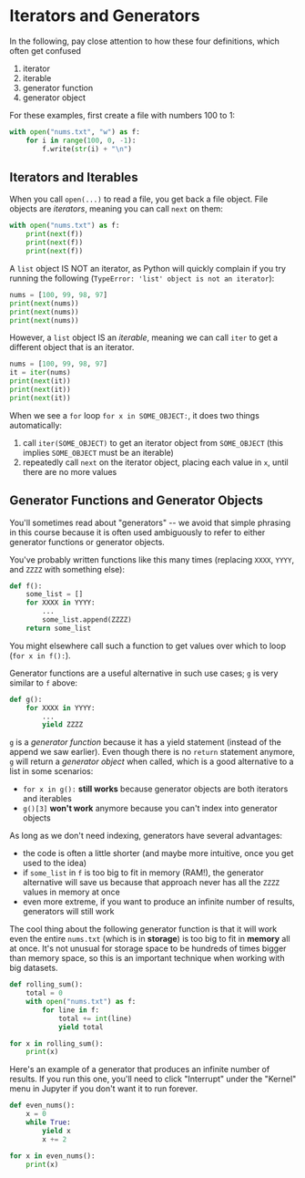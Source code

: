 # Iterators and Generators

In the following, pay close attention to how these four definitions,
which often get confused
1. iterator
2. iterable
3. generator function
4. generator object

For these examples, first create a file with numbers 100 to 1:

```python
with open("nums.txt", "w") as f:
    for i in range(100, 0, -1):
        f.write(str(i) + "\n")
```

## Iterators and Iterables

When you call `open(...)` to read a file, you get back a file object.
File objects are *iterators*, meaning you can call `next` on them:

```python
with open("nums.txt") as f:
    print(next(f))
    print(next(f))
    print(next(f))
```

A `list` object IS NOT an iterator, as Python will quickly complain
if you try running the following (`TypeError: 'list' object is not an
iterator`):

```python
nums = [100, 99, 98, 97]
print(next(nums))
print(next(nums))
print(next(nums))
```

However, a `list` object IS an *iterable*, meaning we can call `iter`
to get a different object that is an iterator.

```python
nums = [100, 99, 98, 97]
it = iter(nums)
print(next(it))
print(next(it))
print(next(it))
```

When we see a `for` loop `for x in SOME_OBJECT:`, it does two things automatically:
1. call `iter(SOME_OBJECT)` to get an iterator object from `SOME_OBJECT` (this implies `SOME_OBJECT` must be an iterable)
2. repeatedly call `next` on the iterator object, placing each value in `x`, until there are no more values

## Generator Functions and Generator Objects

You'll sometimes read about "generators" -- we avoid that simple
phrasing in this course because it is often used ambiguously to refer
to either generator functions or generator objects.

You've probably written functions like this many times (replacing `XXXX`, `YYYY`, and `ZZZZ` with something else):

```python
def f():
    some_list = []
    for XXXX in YYYY:
        ...
        some_list.append(ZZZZ)
    return some_list
```

You might elsewhere call such a function to get values over which to
loop (`for x in f():`).

Generator functions are a useful alternative in such use cases; `g` is
very similar to `f` above:

```python
def g():
    for XXXX in YYYY:
        ...
        yield ZZZZ
```

`g` is a *generator function* because it has a yield statement
(instead of the append we saw earlier).  Even though there is no
`return` statement anymore, `g` will return a *generator object* when
called, which is a good alternative to a list in some scenarios:

* `for x in g():` **still works** because generator objects are both iterators and iterables
* `g()[3]` **won't work** anymore because you can't index into generator objects

As long as we don't need indexing, generators have several advantages:

* the code is often a little shorter (and maybe more intuitive, once you get used to the idea)
* if `some_list` in `f` is too big to fit in memory (RAM!), the generator alternative will save us because that approach never has all the `ZZZZ` values in memory at once
* even more extreme, if you want to produce an infinite number of results, generators will still work

The cool thing about the following generator function is that it will
work even the entire `nums.txt` (which is in **storage**) is too big
to fit in **memory** all at once.  It's not unusual for storage space
to be hundreds of times bigger than memory space, so this is an
important technique when working with big datasets.

```python
def rolling_sum():
    total = 0
    with open("nums.txt") as f:
        for line in f:
            total += int(line)
            yield total

for x in rolling_sum():
    print(x)
```

Here's an example of a generator that produces an infinite number of
results.  If you run this one, you'll need to click "Interrupt" under
the "Kernel" menu in Jupyter if you don't want it to run forever.

```python
def even_nums():
    x = 0
    while True:
        yield x
        x += 2

for x in even_nums():
    print(x)
```
